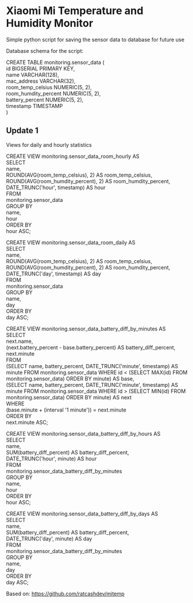 # Xiaomi Mi Temperature and Humidity Monitor

Simple python script for saving the sensor data to database for future use

Database schema for the script:

CREATE TABLE monitoring.sensor_data (  
	id BIGSERIAL PRIMARY KEY,  
	name VARCHAR(128),  
	mac_address VARCHAR(32),  
	room_temp_celsius NUMERIC(5, 2),  
	room_humdity_percent NUMERIC(5, 2),  
	battery_percent NUMERIC(5, 2),  
	timestamp TIMESTAMP  
)

## Update 1

Views for daily and hourly statistics

CREATE VIEW monitoring.sensor_data_room_hourly AS  
	SELECT  
		name,  
		ROUND(AVG(room_temp_celsius), 2) AS room_temp_celsius,  
		ROUND(AVG(room_humdity_percent), 2) AS room_humdity_percent,  
		DATE_TRUNC('hour', timestamp) AS hour  
	FROM  
		monitoring.sensor_data  
	GROUP BY  
		name,  
		hour  
	ORDER BY  
	hour ASC;

CREATE VIEW monitoring.sensor_data_room_daily AS  
	SELECT  
		name,  
		ROUND(AVG(room_temp_celsius), 2) AS room_temp_celsius,  
		ROUND(AVG(room_humdity_percent), 2) AS room_humdity_percent,  
		DATE_TRUNC('day', timestamp) AS day  
	FROM  
		monitoring.sensor_data  
	GROUP BY  
		name,  
		day  
	ORDER BY  
	day ASC;

CREATE VIEW monitoring.sensor_data_battery_diff_by_minutes AS  
	SELECT  
		next.name,  
		(next.battery_percent - base.battery_percent) AS battery_diff_percent,  
		next.minute  
	FROM  
		(SELECT name, battery_percent, DATE_TRUNC('minute', timestamp) AS minute FROM monitoring.sensor_data WHERE id < (SELECT MAX(id) FROM monitoring.sensor_data) ORDER BY minute) AS base,  
		(SELECT name, battery_percent, DATE_TRUNC('minute', timestamp) AS minute FROM monitoring.sensor_data WHERE id > (SELECT MIN(id) FROM monitoring.sensor_data) ORDER BY minute) AS next  
	WHERE  
		(base.minute + (interval '1 minute')) = next.minute  
	ORDER BY  
		next.minute ASC;

CREATE VIEW monitoring.sensor_data_battery_diff_by_hours AS  
	SELECT  
		name,  
		SUM(battery_diff_percent) AS battery_diff_percent,  
		DATE_TRUNC('hour', minute) AS hour  
	FROM  
		monitoring.sensor_data_battery_diff_by_minutes  
	GROUP BY  
		name,  
		hour  
	ORDER BY  
		hour ASC;

CREATE VIEW monitoring.sensor_data_battery_diff_by_days AS  
	SELECT  
		name,  
		SUM(battery_diff_percent) AS battery_diff_percent,  
		DATE_TRUNC('day', minute) AS day  
	FROM  
		monitoring.sensor_data_battery_diff_by_minutes  
	GROUP BY  
		name,  
		day  
	ORDER BY  
		day ASC;

Based on: https://github.com/ratcashdev/mitemp
